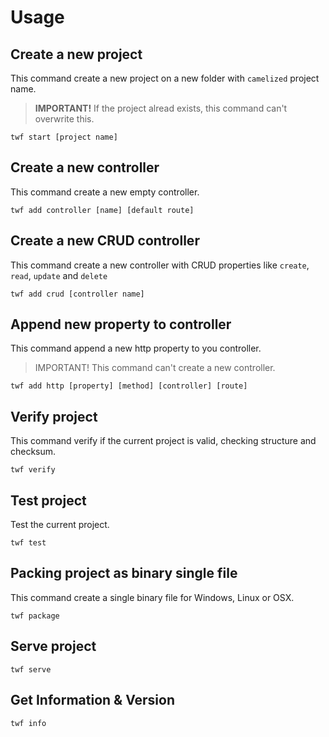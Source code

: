 # Usage

## Create a new project
This command create a new project on a new folder with `camelized` project name.
> **IMPORTANT!**
> If the project alread exists, this command can't overwrite this.

`twf start [project name]`

## Create a new controller
This command create a new empty controller.

`twf add controller [name] [default route]`

## Create a new CRUD controller
This command create a new controller with CRUD properties like `create`, `read`, `update` and `delete`

`twf add crud [controller name]`

## Append new property to controller
This command append a new http property to you controller.
> IMPORTANT!
> This command can't create a new controller.

`twf add http [property] [method] [controller] [route]`

## Verify project
This command verify if the current project is valid, checking structure and checksum.

`twf verify`

## Test project
Test the current project.

`twf test`

## Packing project as binary single file
This command create a single binary file for Windows, Linux or OSX.

`twf package`

## Serve project

`twf serve`

## Get Information & Version

`twf info`
